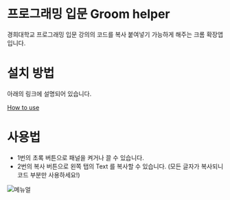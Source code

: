 # 프로그래밍 입문 Groom helper

경희대학교 프로그래밍 입문 강의의 코드를 복사 붙여넣기 가능하게 해주는 크롬 확장앱입니다.

# 설치 방법

아래의 링크에 설명되어 있습니다.

[How to use](https://github.com/Jincy7/groom-helper/issues/4)

# 사용법

- 1번의 초록 버튼으로 패널을 켜거나 끌 수 있습니다.
- 2번의 복사 버튼으로 왼쪽 탭의 Text 를 복사할 수 있습니다. (모든 글자가 복사되니 코드 부분만 사용하세요!)

![메뉴얼](https://user-images.githubusercontent.com/37904207/55670760-47530180-58c3-11e9-92e2-c773c716a1ac.PNG)
